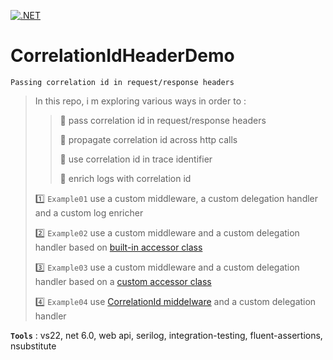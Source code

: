 [![.NET](https://github.com/aimenux/CorrelationIdHeaderDemo/actions/workflows/ci.yml/badge.svg)](https://github.com/aimenux/CorrelationIdHeaderDemo/actions/workflows/ci.yml)

# CorrelationIdHeaderDemo
```
Passing correlation id in request/response headers
```

> In this repo, i m exploring various ways in order to :
>>
>> :pushpin: pass correlation id in request/response headers
>>
>> :pushpin: propagate correlation id across http calls
>>
>> :pushpin: use correlation id in trace identifier
>>
>> :pushpin: enrich logs with correlation id
>
>
> :one: `Example01` use a custom middleware, a custom delegation handler and a custom log enricher
>
> :two: `Example02` use a custom middleware and a custom delegation handler based on [built-in accessor class](https://docs.microsoft.com/en-us/aspnet/core/fundamentals/http-context)
>
> :three: `Example03` use a custom middleware and a custom delegation handler based on a [custom accessor class](https://docs.microsoft.com/en-us/dotnet/api/system.threading.asynclocal-1)
>
> :four: `Example04` use [CorrelationId middelware](https://github.com/stevejgordon/CorrelationId) and a custom delegation handler
>

**`Tools`** : vs22, net 6.0, web api, serilog, integration-testing, fluent-assertions, nsubstitute